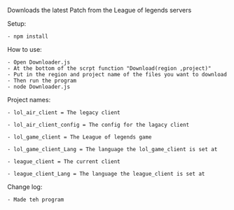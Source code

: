 Downloads the latest Patch from the League of legends servers

Setup:
	
	- npm install 
	
How to use:
	
	- Open Downloader.js
	- At the bottom of the scrpt function "Download(region ,project)"
	- Put in the region and project name of the files you want to download
	- Then run the program
	- node Downloader.js
	
Project names:

	- lol_air_client = The legacy client
	
	- lol_air_client_config = The config for the lagacy client
	
	- lol_game_client = The League of legends game
	
	- lol_game_client_Lang = The language the lol_game_client is set at
	
	- league_client = The current client
	
	- league_client_Lang = The language the league_client is set at
	
	
Change log:

	- Made teh program
 
